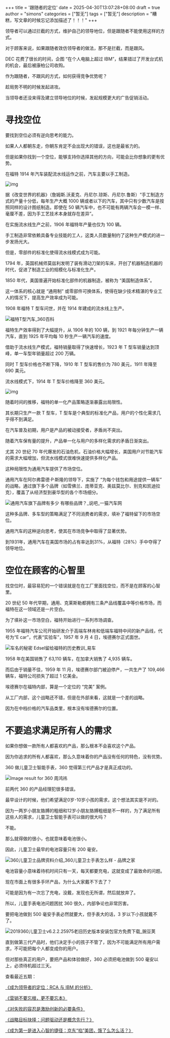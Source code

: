 +++
title = '跟随者的定位'
date = 2025-04-30T13:07:28+08:00
draft = true
author = "simons"
categories = ["暂无"]
tags = ["暂无"]
description = "糟糕，写文章的时候忘记添加描述了！！！"
+++

领导者可以通过拦截的方式，维护自己的领导地位，但是跟随者不能使用这样的方式。

对于顾客来说，如果跟随者效仿领导者的做法，那不是拦截，而是跟风。

DEC 花费了很长的时间，企图 “在个人电脑上超过 IBM”，结果错过了开发台式机的机会，最后被康柏公司收购。

作为跟随者，不跟风的方式，如何获得竞争优势呢？

趁局势不明的时候发起进攻。

当领导者还没来得及建立领导地位的时候，发起规模更大的广告促销活动。

# 寻找空位

要找到空位必须有逆向思考的能力。

如果人人都朝东走，你朝东肯定不会出现大的错误，这也是最省力的。

但是如果你找到一个空位，能够支持你选择其他的方向，可能会比你想象的更有优势。

在福特 1914 年汽车装配流水线运作之前，汽车主要以手工制造。

![img](https://xqimg.imedao.com/18f141a49853f1af3fe63f07.jpg!800.jpg)

据《改变世界的机器》（詹姆斯.沃麦克、丹尼尔.琼斯、丹尼尔.鲁斯）“手工制造方式的产量十分低，每年生产大概 1000 辆或者以下的汽车，其中只有少数汽车是按照同样的设计图纸制造。即使在 50 辆汽车中，也不可能有两辆汽车会一模一样、毫厘不差，因为手工艺技术本身就存在差异”。

在实施流水线生产之前，1906 年福特年产量也仅为 100 辆。

手工制造非常依赖具备专业技能的工人，这类人员数量制约了这种生产模式的进一步发扬光大。

但是，零部件的标准化使得流水线模式成为可能。

1794 年，英国机械师莫兹利发明了装有滑动刀架的车床，开创了机器制造机器的时代，促进了制造工业的规模化与标准化生产。

1850 年代，美国普遍开始标准化部件的机器制造，被称为 “美国制造体系”。

这一体系的核心就是 “通用制” 或零部件可换体系，使得在缺少技术精湛的专业工人的情况下，提高生产效率成为可能。

1908 年福特 T 型车问世，并在 1914 年建成的流水线上生产。

![福特T型汽车_360百科](https://p1.ssl.qhimg.com/t01f9d2f19a6580e973.jpg)

福特生产效率得到了大幅提升，从 1906 年的 100 辆，到 1921 年每分钟生产一辆汽车，直到 1925 年平均每 10 秒生产一辆汽车的速度。

借助于流水线生产模式，福特销量取得了快速增长，1923 年 T 型车销量达到顶峰，单一车型年销量超过 200 万辆。

同时 T 型车价格也不断下降，1910 年 T 型车的售价为 780 美元，1911 年降至 690 美元。

流水线模式下，1914 年 T 型车价格降至 360 美元。

![img](https://xqimg.imedao.com/18f141a4e7b271ec3feb67c5.jpg!800.jpg)

随着时间的推移，福特的单一化产品策略逐渐暴露出局限性。

其长期只生产一款 T 型车，T 型车是个典型的标准化产品，用户的个性化需求几乎得不到满足。

在汽车普及初期，用户是产品的被动接受者，矛盾尚不突出。

随着汽车保有量的提升，产品单一化与用户的多样化需求的矛盾日渐突出。

尤其 20 世纪 70 年代爆发的石油危机，石油价格大幅增长，美国用户对节能汽车的需求大幅增加，但流水线模式很难快速提供多样化产品。

这种局限性为通用汽车提供了市场空位。

通用汽车在阿尔弗雷德·P·斯隆的领导下，实施了 “为每个钱包和用途提供一辆车” 的战略，通过旗下多个品牌（如雪佛兰、庞蒂亚克、奥兹莫比尔、别克和凯迪拉克），覆盖了从经济型到豪华型的各个市场细分。

![通用汽车旗下品牌有多少 有哪些品牌？_说吧_一猫汽车网](https://img.emao.net/news/w/nc/bbm/psu-536x322.png)

这种多品牌、多车型的策略满足了不同消费者的需求，填补了福特留下的市场空位。

通用汽车的这种逆向思考，使其在市场竞争中取得了显著优势。

到1931年，通用汽车在美国市场的占有率达到31%，从福特（28%）手中夺得了领导地位。



# 空位在顾客的心智里

找空位时，最容易犯的一个错误就是在在工厂里面找空位，而不是在顾客的心智里。

20 世纪 50 年代早期，通用、克莱斯勒都拥有三条产品线覆盖中等价格市场，而福特在这一领域还是一片空白。

为了填补这一市场空白，福特开始进行一系列市场调查。

1955 年福特汽车公司开始研发介于高端车林肯和低端车福特中间的新产品线，代号为“E car”，代表“实验车”，1957 年 9 月 4 日，埃德赛尔正式面世。

![车名的秘密 Edsel留给福特的历史教训_易车](https://img1.bitautoimg.com/autoalbum/files/20130603/864/11154786446770_2630516_550x824__m1.jpg)

1958 年在美国销售了 63,110 辆车，在加拿大销售了 4,935 辆车。

而后由于销量不佳，1959 年 11 月，埃德赛尔部门被迫停产，一共生产了 109,466 辆车，福特公司损失了超过 1 亿美金。

埃德赛尔在福特内部，算是一个定位的 “完美” 案例。

从工厂内部，这个战略还不错，但是在外部来看，这就是一个差的战略。

因为在中档价格的汽车品类里，根本没有埃德赛尔的位置。



# 不要追求满足所有人的需求

如果你想做一款所有人都喜欢的产品，那么根本不会喜欢这个产品。

因为你追求的所有人都喜欢，那么久意味着你的产品没有任何的特色，没有优势。

360 做儿童卫士智能手表，360 觉得第三代产品才是真正成功的。

![Image result for 360 周鸿祎](https://tse3-mm.cn.bing.net/th/id/OIP-C.cijh8yT8tTn6iZTYvdTOZwHaE7?w=244&h=180&c=7&r=0&o=5&dpr=2&pid=1.7)

前两代 360 的产品经理犯很多错误。

最早设计的时候，他们希望满足0岁-10岁小孩的需求，这个想法其实是不对的。

因为一两岁小朋友胳膊的粗细和12岁小朋友胳膊粗细是不一样的，为了满足所有这些人的需求，儿童卫士智能手表可以做的很大吗？

不能。

那么就得做的很小，也就意味着电池很小。

因此，儿童卫士最早的电池容量只有 200 毫安。

![360儿童卫士品牌资料介绍_360儿童卫士手表怎么样 - 品牌之家](https://image.pp918.com/Brand/20200416/20200416115032_7535.jpg)

电池容量小意味着待机时间只有一天，每天都要充电，这就变成了最致命的问题。

现在市面上有很多手环产品，为什么大家戴不下去了？

可能是因为有一次忘了充电，没戴，发现也无所谓，然后就放弃了。

所以，儿童手表电池问题困扰 360 很久，内部争论也非常厉害。

要把电池做到 500 毫安手表必然就要大，但手表大的话，3 岁以下小孩就戴不了。

![2019360儿童卫士v6.2.2.25975老旧历史版本安装包官方免费下载_豌豆荚](https://android-screenimgs.25pp.com/fs08/2019/06/19/5/2_a345a03878f8d30d6db0147d60bf74a9.png)

直到做第三代产品时，他们决定手小的孩子不管了，因为不可能满足所有用户需求，不可能把每个人都变成你的用户。

但对那些真正的用户，要把产品和体验做好，360 必须把电池做到 500 毫安以上，必须待机超过三天。



查看最近五期：



[《成为领导者的定位：RCA 与 IBM 的分析》](https://mp.weixin.qq.com/s/UcD_1C2KDQ_yBQ_REeTpjA)

[《营销不要忘根，更不要忘本》](https://mp.weixin.qq.com/s?__biz=Mzg3ODU1NTA4Mw==&mid=2247485229&idx=1&sn=a3bee7b84283185dd6e02e5f17ffb312&scene=21#wechat_redirect)

[《对失败的容忍是激励创新的必要条件》](https://mp.weixin.qq.com/s?__biz=Mzg3ODU1NTA4Mw==&mid=2247485223&idx=1&sn=f2b96b162752d9f8ed01715d2c977253&scene=21#wechat_redirect)

[《战略目标抉择：问题驱动还是概念先行？》](https://mp.weixin.qq.com/s?__biz=Mzg3ODU1NTA4Mw==&mid=2247485213&idx=1&sn=f6ff01238c275a07fb1e9e3cdbc51fbd&scene=21#wechat_redirect)

[《成为第一是进入心智的捷径：京东“掐”美团，饿了么怎么活？》](https://mp.weixin.qq.com/s?__biz=Mzg3ODU1NTA4Mw==&mid=2247485182&idx=1&sn=44a42e2113248cd3f3e435d39b5c3b2c&scene=21#wechat_redirect)
